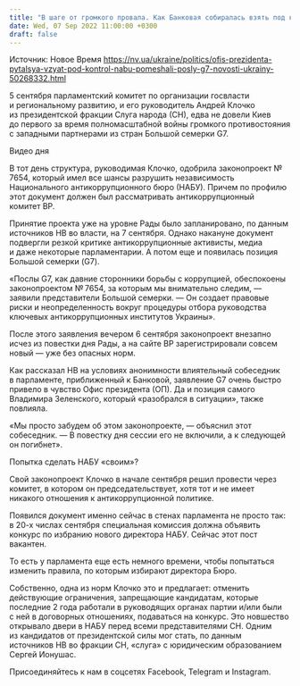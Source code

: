 ```yaml
---
title: "В шаге от громкого провала. Как Банковая собиралась взять под контроль НАБУ, и при чем здесь G7"
date: Wed, 07 Sep 2022 11:00:00 +0300
draft: false
---
```

Источник: Новое Время https://nv.ua/ukraine/politics/ofis-prezidenta-pytalsya-vzyat-pod-kontrol-nabu-pomeshali-posly-g7-novosti-ukrainy-50268332.html


5 сентября парламентский комитет по организации госвласти и региональному развитию, и его руководитель Андрей Клочко из президентской фракции Слуга народа (СН), едва не довели Киев до первого за время полномасштабной войны громкого противостояния с западными партнерами из стран Большой семерки G7.

 Видео дня   

В тот день структура, руководимая Клочко, одобрила законопроект № 7654, который имел все шансы разрушить независимость Национального антикоррупционного бюро (НАБУ). Причем по профилю этот документ должен был рассматривать антикоррупционный комитет ВР.

Принятие проекта уже на уровне Рады было запланировано, по данным источников НВ во власти, на 7 сентября. Однако накануне документ подвергли резкой критике антикоррупционные активисты, медиа и даже некоторые парламентарии. А потом еще и появилась позиция Большой семерки (G7).

«Послы G7, как давние сторонники борьбы с коррупцией, обеспокоены законопроектом № 7654, за которым мы внимательно следим, — заявили представители Большой семерки. — Он создает правовые риски и неопределенность вокруг процедуры отбора руководства ключевых антикоррупционных институтов Украины».

После этого заявления вечером 6 сентября законопроект внезапно исчез из повестки дня Рады, а на сайте ВР зарегистрировали совсем новый — уже без опасных норм.

Как рассказал НВ на условиях анонимности влиятельный собеседник в парламенте, приближенный к Банковой, заявление G7 очень быстро привело в чувство Офис президента (ОП). Да и позиция самого Владимира Зеленского, который «разобрался в ситуации», также повлияла.

«Мы просто забудем об этом законопроекте, — объяснил этот собеседник. — В повестку дня сессии его не включили, а к следующей он погибнет».

Попытка сделать НАБУ «своим»?

Свой законопроект Клочко в начале сентября решил провести через комитет, в котором он председательствует, хотя тот и не имеет никакого отношения к антикоррупционной политике.

Появился документ именно сейчас в стенах парламента не просто так: в 20-х числах сентября специальная комиссия должна объявить конкурс по избранию нового директора НАБУ. Сейчас этот пост вакантен.

То есть у парламента еще есть немного времени, чтобы попытаться изменить правила, по которым избирают директора Бюро.

Собственно, одна из норм Клочко это и предлагает: отменить действующие ограничения, запрещающие кандидатам, которые последние 2 года работали в руководящих органах партии и/или были с ней в договорных отношениях, подаваться на конкурс. Это новшество открывало двери в НАБУ перед всеми представителями СН. Одним из кандидатов от президентской силы мог стать, по данным источников НВ во фракции СН, «слуга» с юридическим образованием Сергей Ионушас.

Присоединяйтесь к нам в соцсетях Facebook, Telegram и Instagram.
